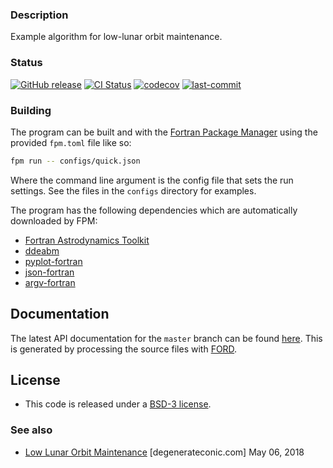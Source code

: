### Description

Example algorithm for low-lunar orbit maintenance.

### Status
[![GitHub release](https://img.shields.io/github/release/jacobwilliams/LOM.svg)](https://github.com/jacobwilliams/LOM/releases/latest)
[![CI Status](https://github.com/jacobwilliams/LOM/actions/workflows/CI.yml/badge.svg)](https://github.com/jacobwilliams/LOM/actions)
[![codecov](https://codecov.io/gh/jacobwilliams/LOM/branch/master/graph/badge.svg)](https://codecov.io/gh/jacobwilliams/LOM)
[![last-commit](https://img.shields.io/github/last-commit/jacobwilliams/LOM)](https://github.com/jacobwilliams/LOM/commits/master)

### Building

The program can be built and with the [Fortran Package Manager](https://github.com/fortran-lang/fpm) using the provided `fpm.toml` file like so:

```bash
fpm run -- configs/quick.json
```

Where the command line argument is the config file that sets the run settings. See the files in the `configs` directory for examples.

The program has the following dependencies which are automatically downloaded by FPM:
* [Fortran Astrodynamics Toolkit](https://github.com/jacobwilliams/Fortran-Astrodynamics-Toolkit)
* [ddeabm](https://github.com/jacobwilliams/ddeabm)
* [pyplot-fortran](https://github.com/jacobwilliams/pyplot-fortran)
* [json-fortran](https://github.com/jacobwilliams/json-fortran)
* [argv-fortran](https://github.com/jacobwilliams/argv-fortran)

## Documentation

The latest API documentation for the `master` branch can be found [here](https://jacobwilliams.github.io/LOM/). This is generated by processing the source files with [FORD](https://github.com/Fortran-FOSS-Programmers/ford).

## License

* This code is released under a [BSD-3 license](https://raw.githubusercontent.com/jacobwilliams/LOM/master/LICENSE.txt).

### See also

 * [Low Lunar Orbit Maintenance](https://degenerateconic.com/low-lunar-orbit-maintenance.html) [degenerateconic.com] May 06, 2018
